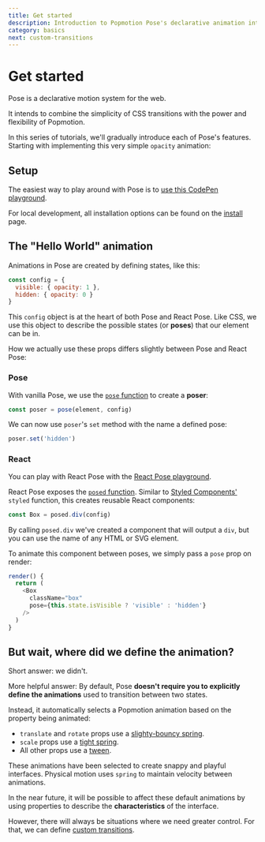 ```yaml
---
title: Get started
description: Introduction to Popmotion Pose's declarative animation interface
category: basics
next: custom-transitions
---
```


# Get started

Pose is a declarative motion system for the web.

It intends to combine the simplicity of CSS transitions with the power and flexibility of Popmotion.

In this series of tutorials, we'll gradually introduce each of Pose's features. Starting with implementing this very simple `opacity` animation:

<CodePen id="LdOpaN" />

<TOC />

## Setup

The easiest way to play around with Pose is to [use this CodePen playground](https://codepen.io/popmotion/pen/bvqJbV?editors=0010).

For local development, all installation options can be found on the [install](/pose/learn/install) page.

## The "Hello World" animation

Animations in Pose are created by defining states, like this:

```javascript
const config = {
  visible: { opacity: 1 },
  hidden: { opacity: 0 }
}
```

This `config` object is at the heart of both Pose and React Pose. Like CSS, we use this object to describe the possible states (or **poses**) that our element can be in.

How we actually use these props differs slightly between Pose and React Pose:

### Pose

With vanilla Pose, we use the [`pose` function](/pose/api/pose) to create a **poser**:

```javascript
const poser = pose(element, config)
```

We can now use `poser`'s `set` method with the name a defined pose:

```javascript
poser.set('hidden')
```

### React

You can play with React Pose with the [React Pose playground](https://codepen.io/popmotion/pen/mxmrPZ?editors=0010).

React Pose exposes the [`posed` function](/pose/api/posed). Similar to [Styled Components'](https://styled-components.com) `styled` function, this creates reusable React components:

```javascript
const Box = posed.div(config)
```

By calling `posed.div` we've created a component that will output a `div`, but you can use the name of any HTML or SVG element.

To animate this component between poses, we simply pass a `pose` prop on render:

```javascript
render() {
  return (
    <Box
      className="box"
      pose={this.state.isVisible ? 'visible' : 'hidden'}
    />
  )
}
```

## But wait, where did we define the animation?

Short answer: we didn't.

More helpful answer: By default, Pose **doesn't require you to explicitly define the animations** used to transition between two states.

Instead, it automatically selects a Popmotion animation based on the property being animated:

- `translate` and `rotate` props use a [slighty-bouncy spring](/api/spring).
- `scale` props use a [tight spring](/api/spring).
- All other props use a [tween](/api/tween).

These animations have been selected to create snappy and playful interfaces. Physical motion uses `spring` to maintain velocity between animations.

In the near future, it will be possible to affect these default animations by using properties to describe the **characteristics** of the interface.

However, there will always be situations where we need greater control. For that, we can define [custom transitions](/pose/learn/custom-transitions).